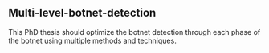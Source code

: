 Multi-level-botnet-detection
----------------------------

This PhD thesis should optimize the botnet detection through each phase of the botnet using multiple methods and techniques.

